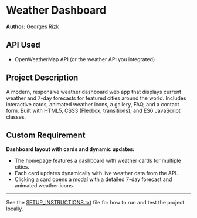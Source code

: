 # Weather Dashboard

**Author:** Georges Rizk

## API Used
- OpenWeatherMap API (or the weather API you integrated)

## Project Description
A modern, responsive weather dashboard web app that displays current weather and 7-day forecasts for featured cities around the world. Includes interactive cards, animated weather icons, a gallery, FAQ, and a contact form. Built with HTML5, CSS3 (Flexbox, transitions), and ES6 JavaScript classes.

## Custom Requirement
**Dashboard layout with cards and dynamic updates:**
- The homepage features a dashboard with weather cards for multiple cities.
- Each card updates dynamically with live weather data from the API.
- Clicking a card opens a modal with a detailed 7-day forecast and animated weather icons.

---

See the [SETUP_INSTRUCTIONS.txt](./SETUP_INSTRUCTIONS.txt) file for how to run and test the project locally. 